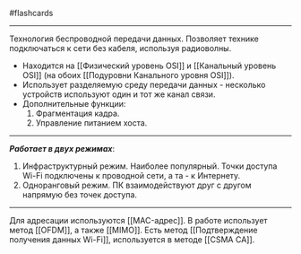 #flashcards
***
Технология беспроводной передачи данных. Позволяет технике подключаться к сети без кабеля, используя радиоволны.
- Находится на [[Физический уровень OSI]] и [[Канальный уровень OSI]] (на обоих [[Подуровни Канального уровня OSI]]).
- Использует разделяемую среду передачи данных - несколько устройств используют один и тот же канал связи.
- Дополнительные функции:
	1. Фрагментация кадра.
	2. Управление питанием хоста.
***
***Работает в двух режимах***:
1. Инфраструктурный режим.
	Наиболее популярный. Точки доступа Wi-Fi подключены к проводной сети, а та - к Интернету.
2. Одноранговый режим.
	ПК взаимодействуют друг с другом напрямую без точек доступа.
***
Для адресации используются [[MAC-адрес]].
В работе использует метод [[OFDM]], а также [[MIMO]].
Есть метод [[Подтверждение получения данных Wi-Fi]], используется в методе [[CSMA CA]].
<!--SR:!2025-09-29,3,250-->